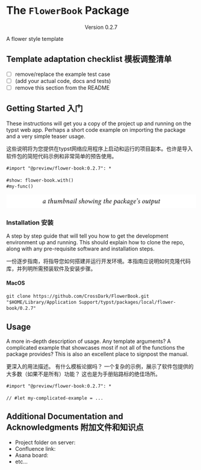 # The `FlowerBook` Package
<div align="center">Version 0.2.7</div>

A flower style template

## Template adaptation checklist 模板调整清单

- [ ] remove/replace the example test case
- [ ] (add your actual code, docs and tests)
- [ ] remove this section from the README

## Getting Started 入门

These instructions will get you a copy of the project up and running on the typst web app. Perhaps a short code example on importing the package and a very simple teaser usage.

这些说明将为您提供在typst网络应用程序上启动和运行的项目副本。也许是导入软件包的简短代码示例和非常简单的预告使用。

```typ
#import "@preview/flower-book:0.2.7": *

#show: flower-book.with()
#my-func()
```

<picture>
  <source media="(prefers-color-scheme: dark)" srcset="./thumbnail-dark.svg">
  <img src="./thumbnail-light.svg">
</picture>

### Installation 安装

A step by step guide that will tell you how to get the development environment up and running. This should explain how to clone the repo, along with any pre-requisite software and installation steps.

一份逐步指南，将指导您如何搭建并运行开发环境。本指南应说明如何克隆代码库，并列明所需预装软件及安装步骤。

#### MacOS

```shell
git clone https://github.com/CrossDark/FlowerBook.git "$HOME/Library/Application Support/typst/packages/local/flower-book/0.2.7"
```

## Usage

A more in-depth description of usage. Any template arguments? A complicated example that showcases most if not all of the functions the package provides? This is also an excellent place to signpost the manual.

更深入的用法描述。 有什么模板论据吗？ 一个复杂的示例，展示了软件包提供的大多数（如果不是所有）功能？ 这也是为手册贴路标的绝佳场所。

```typ
#import "@preview/flower-book:0.2.7": *

// #let my-complicated-example = ...
```

## Additional Documentation and Acknowledgments 附加文件和知识点

* Project folder on server:
* Confluence link:
* Asana board:
* etc...
